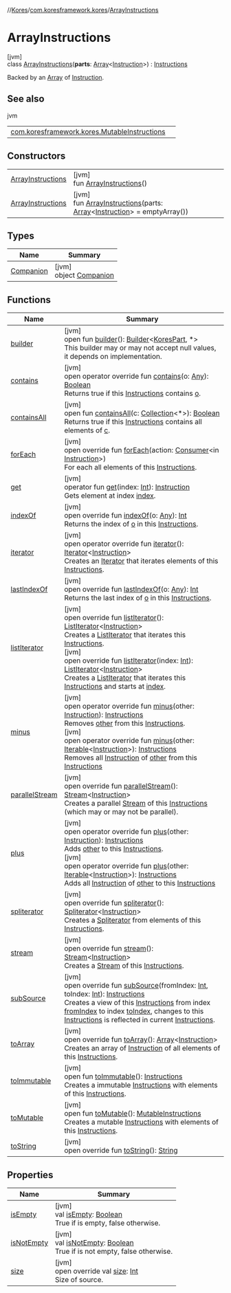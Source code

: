 //[Kores](../../../index.md)/[com.koresframework.kores](../index.md)/[ArrayInstructions](index.md)

# ArrayInstructions

[jvm]\
class [ArrayInstructions](index.md)(**parts**: [Array](https://kotlinlang.org/api/latest/jvm/stdlib/kotlin/-array/index.html)<[Instruction](../-instruction/index.md)>) : [Instructions](../-instructions/index.md)

Backed by an [Array](https://kotlinlang.org/api/latest/jvm/stdlib/kotlin/-array/index.html) of [Instruction](../-instruction/index.md).

## See also

jvm

| | |
|---|---|
| [com.koresframework.kores.MutableInstructions](../-mutable-instructions/index.md) |  |

## Constructors

| | |
|---|---|
| [ArrayInstructions](-array-instructions.md) | [jvm]<br>fun [ArrayInstructions](-array-instructions.md)() |
| [ArrayInstructions](-array-instructions.md) | [jvm]<br>fun [ArrayInstructions](-array-instructions.md)(parts: [Array](https://kotlinlang.org/api/latest/jvm/stdlib/kotlin/-array/index.html)<[Instruction](../-instruction/index.md)> = emptyArray()) |

## Types

| Name | Summary |
|---|---|
| [Companion](-companion/index.md) | [jvm]<br>object [Companion](-companion/index.md) |

## Functions

| Name | Summary |
|---|---|
| [builder](../-kores-part/builder.md) | [jvm]<br>open fun [builder](../-kores-part/builder.md)(): [Builder](../../com.koresframework.kores.builder/-builder/index.md)<[KoresPart](../-kores-part/index.md), *><br>This builder may or may not accept null values, it depends on implementation. |
| [contains](contains.md) | [jvm]<br>open operator override fun [contains](contains.md)(o: [Any](https://kotlinlang.org/api/latest/jvm/stdlib/kotlin/-any/index.html)): [Boolean](https://kotlinlang.org/api/latest/jvm/stdlib/kotlin/-boolean/index.html)<br>Returns true if this [Instructions](../-instructions/index.md) contains [o](contains.md). |
| [containsAll](../-instructions/contains-all.md) | [jvm]<br>open fun [containsAll](../-instructions/contains-all.md)(c: [Collection](https://kotlinlang.org/api/latest/jvm/stdlib/kotlin.collections/-collection/index.html)<*>): [Boolean](https://kotlinlang.org/api/latest/jvm/stdlib/kotlin/-boolean/index.html)<br>Returns true if this [Instructions](../-instructions/index.md) contains all elements of [c](../-instructions/contains-all.md). |
| [forEach](for-each.md) | [jvm]<br>open override fun [forEach](for-each.md)(action: [Consumer](https://docs.oracle.com/javase/8/docs/api/java/util/function/Consumer.html)<in [Instruction](../-instruction/index.md)>)<br>For each all elements of this [Instructions](../-instructions/index.md). |
| [get](../-instructions/get.md) | [jvm]<br>operator fun [get](../-instructions/get.md)(index: [Int](https://kotlinlang.org/api/latest/jvm/stdlib/kotlin/-int/index.html)): [Instruction](../-instruction/index.md)<br>Gets element at index [index](../-instructions/get.md). |
| [indexOf](index-of.md) | [jvm]<br>open override fun [indexOf](index-of.md)(o: [Any](https://kotlinlang.org/api/latest/jvm/stdlib/kotlin/-any/index.html)): [Int](https://kotlinlang.org/api/latest/jvm/stdlib/kotlin/-int/index.html)<br>Returns the index of [o](index-of.md) in this [Instructions](../-instructions/index.md). |
| [iterator](iterator.md) | [jvm]<br>open operator override fun [iterator](iterator.md)(): [Iterator](https://kotlinlang.org/api/latest/jvm/stdlib/kotlin.collections/-iterator/index.html)<[Instruction](../-instruction/index.md)><br>Creates an [Iterator](https://kotlinlang.org/api/latest/jvm/stdlib/kotlin.collections/-iterator/index.html) that iterates elements of this [Instructions](../-instructions/index.md). |
| [lastIndexOf](last-index-of.md) | [jvm]<br>open override fun [lastIndexOf](last-index-of.md)(o: [Any](https://kotlinlang.org/api/latest/jvm/stdlib/kotlin/-any/index.html)): [Int](https://kotlinlang.org/api/latest/jvm/stdlib/kotlin/-int/index.html)<br>Returns the last index of [o](last-index-of.md) in this [Instructions](../-instructions/index.md). |
| [listIterator](list-iterator.md) | [jvm]<br>open override fun [listIterator](list-iterator.md)(): [ListIterator](https://kotlinlang.org/api/latest/jvm/stdlib/kotlin.collections/-list-iterator/index.html)<[Instruction](../-instruction/index.md)><br>Creates a [ListIterator](https://kotlinlang.org/api/latest/jvm/stdlib/kotlin.collections/-list-iterator/index.html) that iterates this [Instructions](../-instructions/index.md).<br>[jvm]<br>open override fun [listIterator](list-iterator.md)(index: [Int](https://kotlinlang.org/api/latest/jvm/stdlib/kotlin/-int/index.html)): [ListIterator](https://kotlinlang.org/api/latest/jvm/stdlib/kotlin.collections/-list-iterator/index.html)<[Instruction](../-instruction/index.md)><br>Creates a [ListIterator](https://kotlinlang.org/api/latest/jvm/stdlib/kotlin.collections/-list-iterator/index.html) that iterates this [Instructions](../-instructions/index.md) and starts at [index](list-iterator.md). |
| [minus](minus.md) | [jvm]<br>open operator override fun [minus](minus.md)(other: [Instruction](../-instruction/index.md)): [Instructions](../-instructions/index.md)<br>Removes [other](minus.md) from this [Instructions](../-instructions/index.md).<br>[jvm]<br>open operator override fun [minus](minus.md)(other: [Iterable](https://kotlinlang.org/api/latest/jvm/stdlib/kotlin.collections/-iterable/index.html)<[Instruction](../-instruction/index.md)>): [Instructions](../-instructions/index.md)<br>Removes all [Instruction](../-instruction/index.md) of [other](minus.md) from this [Instructions](../-instructions/index.md) |
| [parallelStream](parallel-stream.md) | [jvm]<br>open override fun [parallelStream](parallel-stream.md)(): [Stream](https://docs.oracle.com/javase/8/docs/api/java/util/stream/Stream.html)<[Instruction](../-instruction/index.md)><br>Creates a parallel [Stream](https://docs.oracle.com/javase/8/docs/api/java/util/stream/Stream.html) of this [Instructions](../-instructions/index.md) (which may or may not be parallel). |
| [plus](plus.md) | [jvm]<br>open operator override fun [plus](plus.md)(other: [Instruction](../-instruction/index.md)): [Instructions](../-instructions/index.md)<br>Adds [other](plus.md) to this [Instructions](../-instructions/index.md).<br>[jvm]<br>open operator override fun [plus](plus.md)(other: [Iterable](https://kotlinlang.org/api/latest/jvm/stdlib/kotlin.collections/-iterable/index.html)<[Instruction](../-instruction/index.md)>): [Instructions](../-instructions/index.md)<br>Adds all [Instruction](../-instruction/index.md) of [other](plus.md) to this [Instructions](../-instructions/index.md) |
| [spliterator](spliterator.md) | [jvm]<br>open override fun [spliterator](spliterator.md)(): [Spliterator](https://docs.oracle.com/javase/8/docs/api/java/util/Spliterator.html)<[Instruction](../-instruction/index.md)><br>Creates a [Spliterator](https://docs.oracle.com/javase/8/docs/api/java/util/Spliterator.html) from elements of this [Instructions](../-instructions/index.md). |
| [stream](stream.md) | [jvm]<br>open override fun [stream](stream.md)(): [Stream](https://docs.oracle.com/javase/8/docs/api/java/util/stream/Stream.html)<[Instruction](../-instruction/index.md)><br>Creates a [Stream](https://docs.oracle.com/javase/8/docs/api/java/util/stream/Stream.html) of this [Instructions](../-instructions/index.md). |
| [subSource](sub-source.md) | [jvm]<br>open override fun [subSource](sub-source.md)(fromIndex: [Int](https://kotlinlang.org/api/latest/jvm/stdlib/kotlin/-int/index.html), toIndex: [Int](https://kotlinlang.org/api/latest/jvm/stdlib/kotlin/-int/index.html)): [Instructions](../-instructions/index.md)<br>Creates a view of this [Instructions](../-instructions/index.md) from index [fromIndex](sub-source.md) to index [toIndex](sub-source.md), changes to this [Instructions](../-instructions/index.md) is reflected in current [Instructions](../-instructions/index.md). |
| [toArray](to-array.md) | [jvm]<br>open override fun [toArray](to-array.md)(): [Array](https://kotlinlang.org/api/latest/jvm/stdlib/kotlin/-array/index.html)<[Instruction](../-instruction/index.md)><br>Creates an array of [Instruction](../-instruction/index.md) of all elements of this [Instructions](../-instructions/index.md). |
| [toImmutable](../-instructions/to-immutable.md) | [jvm]<br>open fun [toImmutable](../-instructions/to-immutable.md)(): [Instructions](../-instructions/index.md)<br>Creates a immutable [Instructions](../-instructions/index.md) with elements of this [Instructions](../-instructions/index.md). |
| [toMutable](../-instructions/to-mutable.md) | [jvm]<br>open fun [toMutable](../-instructions/to-mutable.md)(): [MutableInstructions](../-mutable-instructions/index.md)<br>Creates a mutable [Instructions](../-instructions/index.md) with elements of this [Instructions](../-instructions/index.md). |
| [toString](to-string.md) | [jvm]<br>open override fun [toString](to-string.md)(): [String](https://kotlinlang.org/api/latest/jvm/stdlib/kotlin/-string/index.html) |

## Properties

| Name | Summary |
|---|---|
| [isEmpty](index.md#-1627444035%2FProperties%2F-1216412040) | [jvm]<br>val [isEmpty](index.md#-1627444035%2FProperties%2F-1216412040): [Boolean](https://kotlinlang.org/api/latest/jvm/stdlib/kotlin/-boolean/index.html)<br>True if is empty, false otherwise. |
| [isNotEmpty](index.md#-224028170%2FProperties%2F-1216412040) | [jvm]<br>val [isNotEmpty](index.md#-224028170%2FProperties%2F-1216412040): [Boolean](https://kotlinlang.org/api/latest/jvm/stdlib/kotlin/-boolean/index.html)<br>True if is not empty, false otherwise. |
| [size](size.md) | [jvm]<br>open override val [size](size.md): [Int](https://kotlinlang.org/api/latest/jvm/stdlib/kotlin/-int/index.html)<br>Size of source. |
